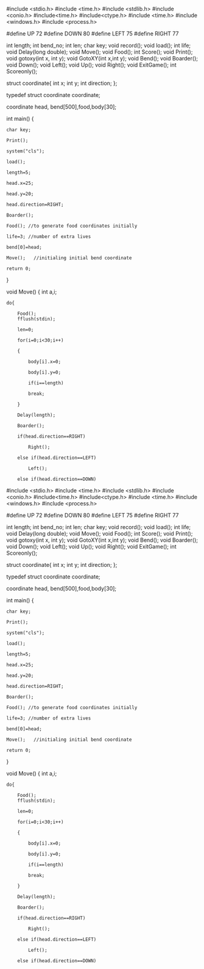 #include <stdio.h>
#include <time.h>
#include <stdlib.h>
#include <conio.h>
#include<time.h>
#include<ctype.h>
#include <time.h>
#include <windows.h>
#include <process.h>

#define UP 72
#define DOWN 80
#define LEFT 75
#define RIGHT 77

int length;
int bend_no;
int len;
char key;
void record();
void load();
int life;
void Delay(long double);
void Move();
void Food();
int Score();
void Print();
void gotoxy(int x, int y);
void GotoXY(int x,int y);
void Bend();
void Boarder();
void Down();
void Left();
void Up();
void Right();
void ExitGame();
int Scoreonly();

struct coordinate{
    int x;
    int y;
    int direction;
};

typedef struct coordinate coordinate;

coordinate head, bend[500],food,body[30];

int main()
{

    char key;

    Print();

    system("cls");

    load();

    length=5;

    head.x=25;

    head.y=20;

    head.direction=RIGHT;

    Boarder();

    Food(); //to generate food coordinates initially

    life=3; //number of extra lives

    bend[0]=head;

    Move();   //initialing initial bend coordinate

    return 0;

}

void Move()
{
    int a,i;

    do{

        Food();
        fflush(stdin);

        len=0;

        for(i=0;i<30;i++)

        {

            body[i].x=0;

            body[i].y=0;

            if(i==length)

            break;

        }

        Delay(length);

        Boarder();

        if(head.direction==RIGHT)

            Right();

        else if(head.direction==LEFT)

            Left();

        else if(head.direction==DOWN)

  #include <stdio.h>
#include <time.h>
#include <stdlib.h>
#include <conio.h>
#include<time.h>
#include<ctype.h>
#include <time.h>
#include <windows.h>
#include <process.h>

#define UP 72
#define DOWN 80
#define LEFT 75
#define RIGHT 77

int length;
int bend_no;
int len;
char key;
void record();
void load();
int life;
void Delay(long double);
void Move();
void Food();
int Score();
void Print();
void gotoxy(int x, int y);
void GotoXY(int x,int y);
void Bend();
void Boarder();
void Down();
void Left();
void Up();
void Right();
void ExitGame();
int Scoreonly();

struct coordinate{
    int x;
    int y;
    int direction;
};

typedef struct coordinate coordinate;

coordinate head, bend[500],food,body[30];

int main()
{

    char key;

    Print();

    system("cls");

    load();

    length=5;

    head.x=25;

    head.y=20;

    head.direction=RIGHT;

    Boarder();

    Food(); //to generate food coordinates initially

    life=3; //number of extra lives

    bend[0]=head;

    Move();   //initialing initial bend coordinate

    return 0;

}

void Move()
{
    int a,i;

    do{

        Food();
        fflush(stdin);

        len=0;

        for(i=0;i<30;i++)

        {

            body[i].x=0;

            body[i].y=0;

            if(i==length)

            break;

        }

        Delay(length);

        Boarder();

        if(head.direction==RIGHT)

            Right();

        else if(head.direction==LEFT)

            Left();

        else if(head.direction==DOWN)

  
